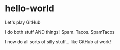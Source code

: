 # hello-world
Let's play GitHub

I do both stuff AND things! Spam. Tacos. SpamTacos


I now do all sorts of silly stuff... like GitHub at work!
